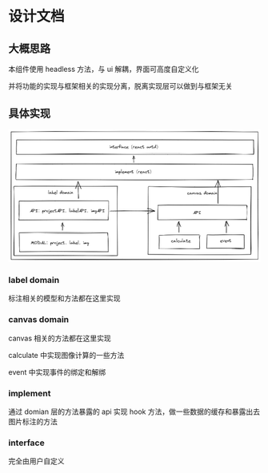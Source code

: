 # 设计文档

## 大概思路

本组件使用 headless 方法，与 ui 解耦，界面可高度自定义化

并将功能的实现与框架相关的实现分离，脱离实现层可以做到与框架无关


## 具体实现

![架构图](./MdImg/arch.png)

### label domain

标注相关的模型和方法都在这里实现

### canvas domain

canvas 相关的方法都在这里实现

calculate 中实现图像计算的一些方法

event 中实现事件的绑定和解绑

### implement

通过 domian 层的方法暴露的 api 实现 hook 方法，做一些数据的缓存和暴露出去图片标注的方法

### interface

完全由用户自定义
